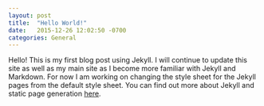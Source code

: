```yaml
---
layout: post
title:  "Hello World!"
date:   2015-12-26 12:02:50 -0700
categories: General
---
```

Hello! This is my first blog post using Jekyll. I will continue to update this site as well as my main site as I become more familiar with Jekyll and Markdown. For now I am working on changing the style sheet for the Jekyll pages from the default style sheet. You can find out more about Jekyll and static page generation [here][Jekyll_site].

[Jekyll_site]: http://jekyllrb.com/docs/home